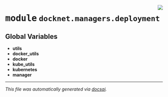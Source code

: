 <!-- markdownlint-disable -->

<a href="https://github.com/khulnasoft/docknet/blob/main/backend/src/docknet/managers/deployment/__init__.py"><img align="right" style="float:right;" src="https://img.shields.io/badge/-source-cccccc?style=flat-square"></a>

# <kbd>module</kbd> `docknet.managers.deployment`




**Global Variables**
---------------
- **utils**
- **docker_utils**
- **docker**
- **kube_utils**
- **kubernetes**
- **manager**




---

_This file was automatically generated via [docsai](https://github.com/khulnasoft/docsai)._
